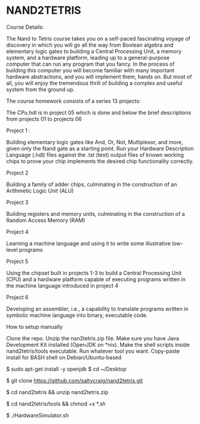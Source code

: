 # NAND2TETRIS

Course Details:

The Nand to Tetris course takes you on a self-paced fascinating voyage of discovery in which you will go all the way from Boolean algebra and elementary logic gates to building a Central Processing Unit, a memory system, and a hardware platform, leading up to a general-purpose computer that can run any program that you fancy. In the process of building this computer you will become familiar with many important hardware abstractions, and you will implement them, hands on. But most of all, you will enjoy the tremendous thrill of building a complex and useful system from the ground up.

The course homework consists of a series 13 projects:

The CPu.hdl is in project 05 which is done and below the brief descriptions from projects 01 to projects 06 

Project 1 :

Building elementary logic gates like And, Or, Not, Multiplexor, and more, given only the Nand gate as a starting point. Run your Hardware Description Language (.hdl) files against the .tst (test) output files of known working chips to prove your chip implements the desired chip functionality correctly.

Project 2

Building a family of adder chips, culminating in the construction of an Arithmetic Logic Unit (ALU)

Project 3

Building registers and memory units, culminating in the construction of a Random Access Memory (RAM)

Project 4

Learning a machine language and using it to write some illustrative low-level programs

Project 5

Using the chipset built in projects 1-3 to build a Central Processing Unit (CPU) and a hardware platform capable of executing programs written in the machine language introduced in project 4

Project 6

Developing an assembler, i.e., a capability to translate programs written in symbolic machine language into binary, executable code.

How to setup manually

Clone the repo. Unzip the nan2tetris.zip file. Make sure you have Java Development Kit installed (OpenJDK on *nix). Make the shell scripts inside nand2tetris/tools executable. Run whatever tool you want.
Copy-paste install for BASH shell on Debian/Ubuntu-based

$ sudo apt-get install -y openjdk
$ cd ~/Desktop

$ git clone https://github.com/saltycraig/nand2tetris.git

$ cd nand2tetris && unzip nand2tetris.zip

$ cd nand2tetris/tools && chmod +x *.sh

$ ./HardwareSimulator.sh

  
 
